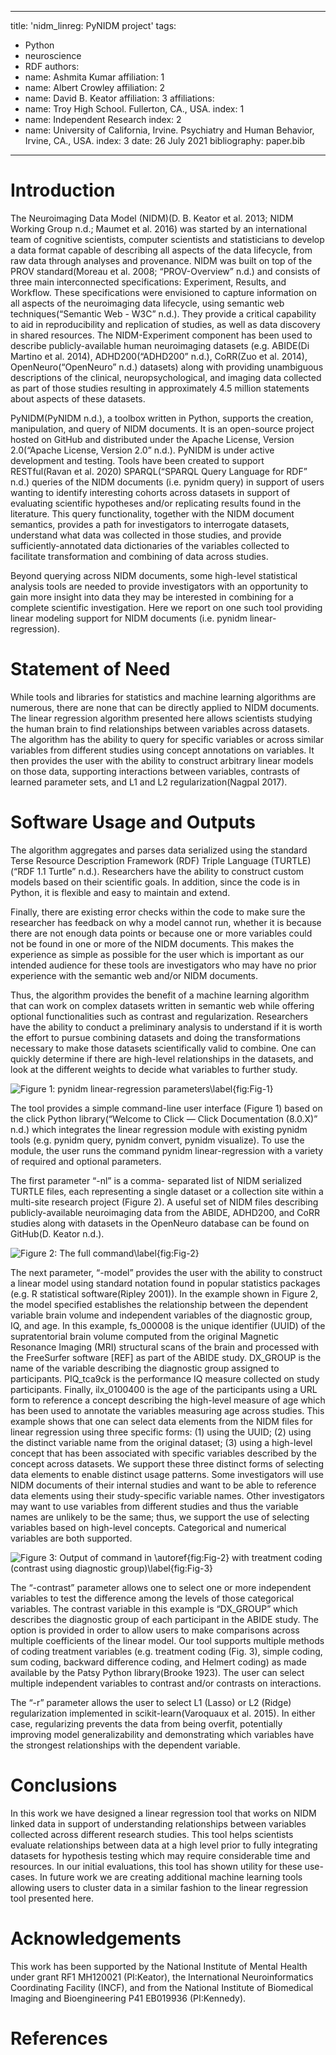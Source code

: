 
---
title: 'nidm_linreg: PyNIDM project'
tags:
  - Python
  - neuroscience
  - RDF
authors:
  - name: Ashmita Kumar
    affiliation: 1
  - name: Albert Crowley 
    affiliation: 2
  - name: David B. Keator
    affiliation: 3
affiliations:
 - name: Troy High School. Fullerton, CA., USA.
   index: 1
 - name: Independent Research
   index: 2
 - name: University of California, Irvine. Psychiatry and Human Behavior, Irvine, CA., USA. 
   index: 3
date: 26 July 2021
bibliography: paper.bib
---

# Introduction

The Neuroimaging Data Model (NIDM)(D. B. Keator et al. 2013; NIDM Working Group n.d.; Maumet et al. 2016) was started by an international team of cognitive scientists, computer scientists and statisticians to develop a data format capable of describing all aspects of the data lifecycle, from raw data through analyses and provenance. NIDM was built on top of the PROV standard(Moreau et al. 2008; “PROV-Overview” n.d.) and consists of three main interconnected specifications: Experiment, Results, and Workflow. These specifications were envisioned to capture information on all aspects of the neuroimaging data lifecycle, using semantic web techniques(“Semantic Web - W3C” n.d.). They provide a critical capability to aid in reproducibility and replication of studies, as well as data discovery in shared resources. The NIDM-Experiment component has been used to describe publicly-available human neuroimaging datasets (e.g. ABIDE(Di Martino et al. 2014), ADHD200(“ADHD200” n.d.), CoRR(Zuo et al. 2014), OpenNeuro(“OpenNeuro” n.d.) datasets) along with providing unambiguous descriptions of the clinical, neuropsychological, and imaging data collected as part of those studies resulting in approximately 4.5 million statements about aspects of these datasets. 

PyNIDM(PyNIDM n.d.), a toolbox written in Python, supports the creation, manipulation, and query of NIDM documents. It is an open-source project hosted on GitHub and distributed under the Apache License, Version 2.0(“Apache License, Version 2.0” n.d.). PyNIDM is under active development and testing. Tools have been created to support RESTful(Ravan et al. 2020) SPARQL(“SPARQL Query Language for RDF” n.d.) queries of the NIDM documents (i.e. pynidm query) in support of users wanting to identify interesting cohorts across datasets in support of evaluating scientific hypotheses and/or replicating results found in the literature. This query functionality, together with the NIDM document semantics, provides a path for investigators to interrogate datasets, understand what data was collected in those studies, and provide sufficiently-annotated data dictionaries of the variables collected to facilitate transformation and combining of data across studies. 

Beyond querying across NIDM documents, some high-level statistical analysis tools are needed to provide investigators with an opportunity to gain more insight into data they may be interested in combining for a complete scientific investigation. Here we report on one such tool providing linear modeling support for NIDM documents (i.e. pynidm linear-regression). 

# Statement of Need

While tools and libraries for statistics and machine learning algorithms are numerous, there are none that can be directly applied to NIDM documents. The linear regression algorithm presented here allows scientists studying the human brain to find relationships between variables across datasets. The algorithm has the ability to query for specific variables or across similar variables from different studies using concept annotations on variables. It then provides the user with the ability to construct arbitrary linear models on those data, supporting interactions between variables, contrasts of learned parameter sets, and L1 and L2 regularization(Nagpal 2017). 

# Software Usage and Outputs

The algorithm aggregates and parses data serialized using the standard Terse Resource Description Framework (RDF) Triple Language (TURTLE) (“RDF 1.1 Turtle” n.d.). Researchers have the ability to construct custom models based on their scientific goals. In addition, since the code is in Python, it is flexible and easy to maintain and extend.

Finally, there are existing error checks within the code to make sure the researcher has feedback on why a model cannot run, whether it is because there are not enough data points or because one or more variables could not be found in one or more of the NIDM documents. This makes the experience as simple as possible for the user which is important as our intended audience for these tools are investigators who may have no prior experience with the semantic web and/or NIDM documents.

Thus, the algorithm provides the benefit of a machine learning algorithm that can work on complex datasets written in semantic web while offering optional functionalities such as contrast and regularization. Researchers have the ability to conduct a preliminary analysis to understand if it is worth the effort to pursue combining datasets and doing the transformations necessary to make those datasets scientifically valid to combine. One can quickly determine if there are high-level relationships in the datasets, and look at the different weights to decide what variables to further study.

![Figure 1: pynidm linear-regression parameters\label{fig:Fig-1}](fig-1.png)

The tool provides a simple command-line user interface (Figure 1) based on the click Python library(“Welcome to Click — Click Documentation (8.0.X)” n.d.) which integrates the linear regression module with existing pynidm tools (e.g. pynidm query, pynidm convert, pynidm visualize). To use the module, the user runs the command pynidm linear-regression with a variety of required and optional parameters. 

The first parameter “-nl” is a comma- separated list of NIDM serialized TURTLE files, each representing a single dataset or a collection site within a multi-site research project (Figure 2). A useful set of NIDM files describing publicly-available neuroimaging data from the ABIDE, ADHD200, and CoRR studies along with datasets in the OpenNeuro database can be found on GitHub(D. Keator n.d.).

![Figure 2: The full command\label{fig:Fig-2}](fig-2.png)

The next parameter, “-model” provides the user with the ability to construct a linear model using standard notation found in popular statistics packages (e.g. R statistical software(Ripley 2001)). In the example shown in Figure 2, the model specified establishes the relationship between the dependent variable brain volume and independent variables of the diagnostic group, IQ, and age. In this example, fs_000008 is the unique identifier (UUID) of the supratentorial brain volume computed from the original Magnetic Resonance Imaging (MRI) structural scans of the brain and processed with the FreeSurfer software [REF] as part of the ABIDE study. DX_GROUP is the name of the variable describing the diagnostic group assigned to participants. PIQ_tca9ck is the performance IQ measure collected on study participants. Finally, ilx_0100400 is the age of the participants using a URL form to reference a concept describing the high-level measure of age which has been used to annotate the variables measuring age across studies. This example shows that one can select data elements from the NIDM files for linear regression using three specific forms: (1) using the UUID; (2) using the distinct variable name from the original dataset; (3) using a high-level concept that has been associated with specific variables described by the concept across datasets. We support these three distinct forms of selecting data elements to enable distinct usage patterns. Some investigators will use NIDM documents of their internal studies and want to be able to reference data elements using their study-specific variable names. Other investigators may want to use variables from different studies and thus the variable names are unlikely to be the same; thus, we support the use of selecting variables based on high-level concepts. Categorical and numerical variables are both supported.

![Figure 3: Output of command in \autoref{fig:Fig-2} with treatment coding (contrast using diagnostic group)\label{fig:Fig-3}](fig-3.png)

The “-contrast” parameter allows one to select one or more independent variables to test the difference among the levels of those categorical variables. The contrast variable in this example is “DX_GROUP” which describes the diagnostic group of each participant in the ABIDE study. The option is provided in order to allow users to make comparisons across multiple coefficients of the linear model. Our tool supports multiple methods of coding treatment variables (e.g. treatment coding (Fig. 3), simple coding, sum coding, backward difference coding, and Helmert coding) as made available by the Patsy Python library(Brooke 1923). The user can select multiple independent variables to contrast and/or contrasts on interactions.

The “-r” parameter allows the user to select L1 (Lasso) or L2 (Ridge) regularization implemented in scikit-learn(Varoquaux et al. 2015). In either case, regularizing prevents the data from being overfit, potentially improving model generalizability and demonstrating which variables have the strongest relationships with the dependent variable. 

# Conclusions

In this work we have designed a linear regression tool that works on NIDM linked data in support of understanding relationships between variables collected across different research studies. This tool helps scientists evaluate relationships between data at a high level prior to fully integrating datasets for hypothesis testing which may require considerable time and resources. In our initial evaluations, this tool has shown utility for these use-cases. In future work we are creating additional machine learning tools allowing users to cluster data in a similar fashion to the linear regression tool presented here.

# Acknowledgements

This work has been supported by the National Institute of Mental Health under grant RF1 MH120021 (PI:Keator), the International Neuroinformatics Coordinating Facility (INCF), and from the National Institute of Biomedical Imaging and Bioengineering P41 EB019936 (PI:Kennedy).

# References

